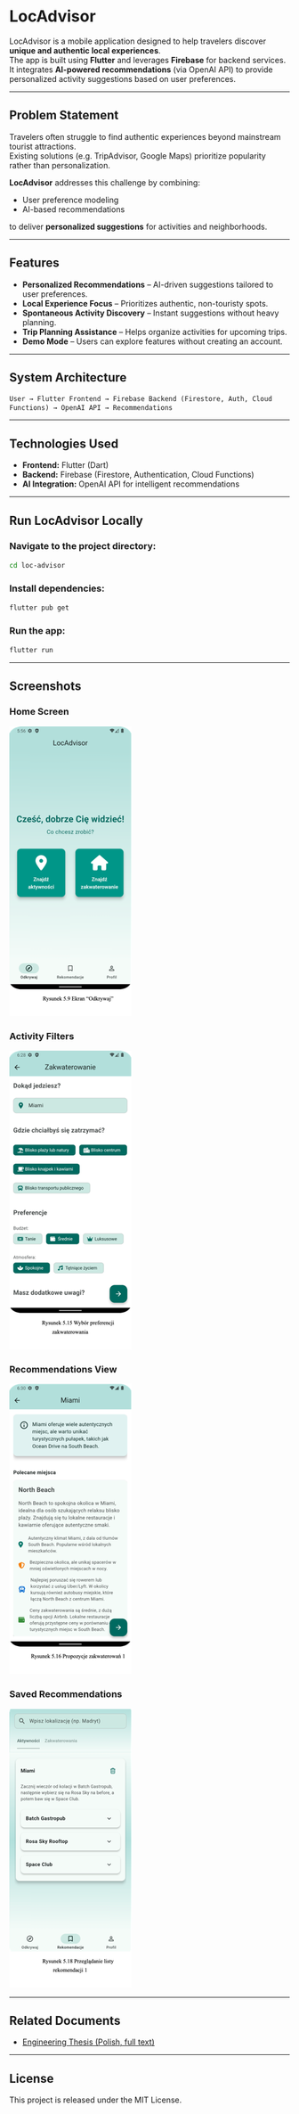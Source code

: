 # LocAdvisor

LocAdvisor is a mobile application designed to help travelers discover **unique and authentic local experiences**.  
The app is built using **Flutter** and leverages **Firebase** for backend services.  
It integrates **AI-powered recommendations** (via OpenAI API) to provide personalized activity suggestions based on user
preferences.

---

## Problem Statement

Travelers often struggle to find authentic experiences beyond mainstream tourist attractions.  
Existing solutions (e.g. TripAdvisor, Google Maps) prioritize popularity rather than personalization.

**LocAdvisor** addresses this challenge by combining:

- User preference modeling
- AI-based recommendations

to deliver **personalized suggestions** for activities and neighborhoods.

---

## Features

- **Personalized Recommendations** – AI-driven suggestions tailored to user preferences.
- **Local Experience Focus** – Prioritizes authentic, non-touristy spots.
- **Spontaneous Activity Discovery** – Instant suggestions without heavy planning.
- **Trip Planning Assistance** – Helps organize activities for upcoming trips.
- **Demo Mode** – Users can explore features without creating an account.

---

## System Architecture

```
User → Flutter Frontend → Firebase Backend (Firestore, Auth, Cloud Functions) → OpenAI API → Recommendations
```

---

## Technologies Used

- **Frontend:** Flutter (Dart)
- **Backend:** Firebase (Firestore, Authentication, Cloud Functions)
- **AI Integration:** OpenAI API for intelligent recommendations

---

## Run LocAdvisor Locally

### Navigate to the project directory:

```sh
cd loc-advisor
```

### Install dependencies:

```sh
flutter pub get
```

### Run the app:

```sh
flutter run
```

---

## Screenshots

### Home Screen

![Home Screen](docs/screenshots/home.png)

### Activity Filters

![Activity Filters](docs/screenshots/filters.png)

### Recommendations View

![Recommendations](docs/screenshots/recommendations.png)

### Saved Recommendations

![Saved Recommendations](docs/screenshots/saved.png)

---

## Related Documents

- [Engineering Thesis (Polish, full text)](./engineering_thesis.pdf)

---

## License

This project is released under the MIT License.
